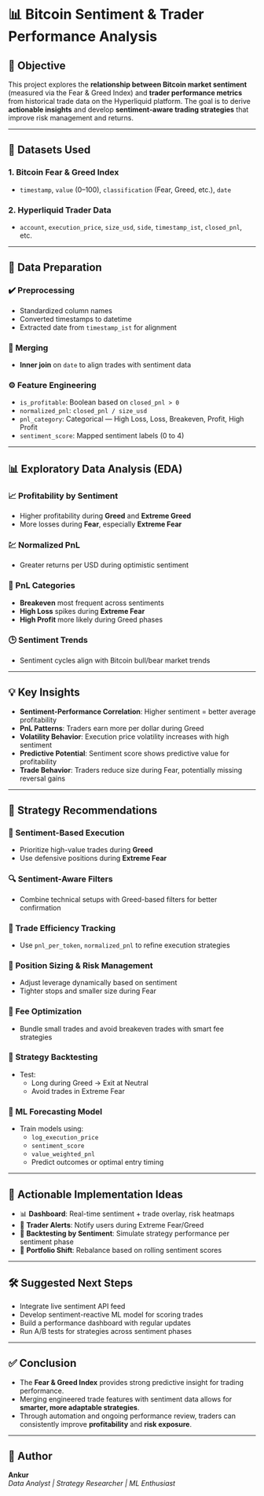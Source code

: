 # 📊 Bitcoin Sentiment & Trader Performance Analysis

## 🧠 Objective
This project explores the **relationship between Bitcoin market sentiment** (measured via the Fear & Greed Index) and **trader performance metrics** from historical trade data on the Hyperliquid platform. The goal is to derive **actionable insights** and develop **sentiment-aware trading strategies** that improve risk management and returns.

---

## 📁 Datasets Used

### 1. **Bitcoin Fear & Greed Index**
- `timestamp`, `value` (0–100), `classification` (Fear, Greed, etc.), `date`

### 2. **Hyperliquid Trader Data**
- `account`, `execution_price`, `size_usd`, `side`, `timestamp_ist`, `closed_pnl`, etc.

---

## 🧹 Data Preparation

### ✔️ Preprocessing
- Standardized column names
- Converted timestamps to datetime
- Extracted date from `timestamp_ist` for alignment

### 🔗 Merging
- **Inner join** on `date` to align trades with sentiment data

### ⚙️ Feature Engineering
- `is_profitable`: Boolean based on `closed_pnl > 0`
- `normalized_pnl`: `closed_pnl / size_usd`
- `pnl_category`: Categorical — High Loss, Loss, Breakeven, Profit, High Profit
- `sentiment_score`: Mapped sentiment labels (0 to 4)

---

## 📊 Exploratory Data Analysis (EDA)

### 📈 Profitability by Sentiment
- Higher profitability during **Greed** and **Extreme Greed**
- More losses during **Fear**, especially **Extreme Fear**

### 💹 Normalized PnL
- Greater returns per USD during optimistic sentiment

### 🧮 PnL Categories
- **Breakeven** most frequent across sentiments
- **High Loss** spikes during **Extreme Fear**
- **High Profit** more likely during Greed phases

### 🕒 Sentiment Trends
- Sentiment cycles align with Bitcoin bull/bear market trends

---

## 💡 Key Insights

- **Sentiment-Performance Correlation**: Higher sentiment = better average profitability
- **PnL Patterns**: Traders earn more per dollar during Greed
- **Volatility Behavior**: Execution price volatility increases with high sentiment
- **Predictive Potential**: Sentiment score shows predictive value for profitability
- **Trade Behavior**: Traders reduce size during Fear, potentially missing reversal gains

---

## 🎯 Strategy Recommendations

### 📌 Sentiment-Based Execution
- Prioritize high-value trades during **Greed**
- Use defensive positions during **Extreme Fear**

### 🔍 Sentiment-Aware Filters
- Combine technical setups with Greed-based filters for better confirmation

### 🧠 Trade Efficiency Tracking
- Use `pnl_per_token`, `normalized_pnl` to refine execution strategies

### 💼 Position Sizing & Risk Management
- Adjust leverage dynamically based on sentiment
- Tighter stops and smaller size during Fear

### 💸 Fee Optimization
- Bundle small trades and avoid breakeven trades with smart fee strategies

### 🧪 Strategy Backtesting
- Test:
  - Long during Greed → Exit at Neutral
  - Avoid trades in Extreme Fear

### 🤖 ML Forecasting Model
- Train models using:
  - `log_execution_price`
  - `sentiment_score`
  - `value_weighted_pnl`
  - Predict outcomes or optimal entry timing

---

## 🚀 Actionable Implementation Ideas

- 📊 **Dashboard**: Real-time sentiment + trade overlay, risk heatmaps
- 📢 **Trader Alerts**: Notify users during Extreme Fear/Greed
- 🧪 **Backtesting by Sentiment**: Simulate strategy performance per sentiment phase
- 💼 **Portfolio Shift**: Rebalance based on rolling sentiment scores

---

## 🛠️ Suggested Next Steps

- Integrate live sentiment API feed
- Develop sentiment-reactive ML model for scoring trades
- Build a performance dashboard with regular updates
- Run A/B tests for strategies across sentiment phases

---

## ✅ Conclusion

- The **Fear & Greed Index** provides strong predictive insight for trading performance.
- Merging engineered trade features with sentiment data allows for **smarter, more adaptable strategies**.
- Through automation and ongoing performance review, traders can consistently improve **profitability** and **risk exposure**.

---

## 📌 Author

**Ankur**  
*Data Analyst | Strategy Researcher | ML Enthusiast*

